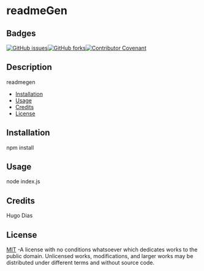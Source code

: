 # readmeGen 
 ## Badges  
[![GitHub issues](https://img.shields.io/github/issues/deawar/readmeGen?style=plastic)](undefined/network)[![GitHub forks](https://img.shields.io/github/forks/deawar/readmeGen?style=plastic)](undefined/network)[![Contributor Covenant](https://img.shields.io/badge/Contributor%20Covenant-v2.0%20adopted-ff69b4.svg?style=plastic)](code_of_conduct.md) 
## Description  
  readmegen  
* [Installation](#installation)  
* [Usage](#usage)  
* [Credits](#credits)  
* [License](#license)  
  
## Installation  
npm install 
## Usage  
node index.js  
## Credits  
Hugo Dias 
 ## License  
[MIT](https://github.com/deawar/readmeGen/blob/master/LICENSE) -A license with no conditions whatsoever which dedicates works to the public domain. Unlicensed works, modifications, and larger works may be distributed under different terms and without source code.  
